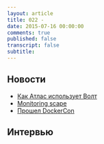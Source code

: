 ```yaml
---
layout: article
title: 022 - 
date: 2015-07-16 00:00:00
comments: true
published: false
transcript: false
subtitle:
---
```


## Новости

* [Как Атлас использует Волт](https://www.hashicorp.com/blog/how-atlas-uses-vault-for-managing-secrets.html)
* [Monitoring scape](https://bigpanda.io/monitoringscape/media/poster.pdf)
* [Прошел DockerCon]()

## Интервью
